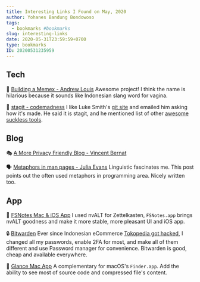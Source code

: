 ```yaml
---
title: Interesting Links I Found on May, 2020
author: Yohanes Bandung Bondowoso
tags:
  - bookmarks #bookmarks
slug: interesting-links
date: 2020-05-31T23:59:59+0700
type: bookmarks
ID: 20200531235959
---
```


## Tech

📠 [Building a Memex - Andrew Louis](https://hyfen.net/memex/)
Awesome project! I think the name is hilarious because it sounds like Indonesian slang word for vagina.

🌳 [stagit - codemadness](http://codemadness.org/git/stagit/)
I like Luke Smith's [git site](https://git.lukesmith.xyz/) and emailed him asking how it's made.
He said it is stagit, and he mentioned list of other [awesome suckless tools](https://suckless.org/rocks/).

## Blog

🎭 [A More Privacy Friendly Blog - Vincent Bernat](https://vincent.bernat.ch/en/blog/2018-more-privacy-blog)

🗣 [Metaphors in man pages - Julia Evans](https://jvns.ca/blog/2020/05/08/metaphors-in-man-pages/)
Linguistic fascinates me. This post points out the often used metaphors in programming area. Nicely written too.

## App

📝 [FSNotes Mac & iOS App](https://github.com/glushchenko/fsnotes)
I used nvALT for Zettelkasten, `FSNotes.app` brings nvALT goodness and make it more stable, more pleasant UI and iOS app.

🔒 [Bitwarden](https://bitwarden.com)
Ever since Indonesian eCommerce [Tokopedia got hacked](https://securityaffairs.co/wordpress/102666/data-breach/tokopedia-hacked.html), I changed all my passwords, enable 2FA for most, and make all of them different and use Password manager for convenience. Bitwarden is good, cheap and available everywhere.

👀 [Glance Mac App](https://github.com/samuelmeuli/glance)
A complementary for macOS's `Finder.app`. Add the ability to see most of source code and compressed file's content.